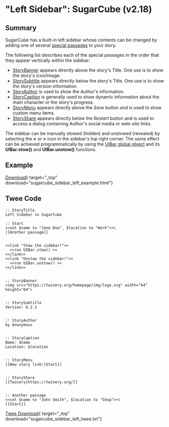 # "Left Sidebar": SugarCube (v2.18)

## Summary

SugarCube has a built-in left sidebar whose contents can be changed by adding one of several [special passages](http://www.motoslave.net/sugarcube/2/docs/special-names.html#special-passages) to your story.

The following list describes each of the special passages in the order that they appear vertically within the sidebar:

* [StoryBanner](http://www.motoslave.net/sugarcube/2/docs/special-names.html#special-passages-storybanner) appears directly above the story's Title. One use is to show the story's icon/image.
* [StorySubtitle](http://www.motoslave.net/sugarcube/2/docs/special-names.html#special-passages-storysubtitle) appears directly below the story's Title. One use is to show the story's version information.
* [StoryAuthor](http://www.motoslave.net/sugarcube/2/docs/special-names.html#special-passages-storyauthor) is used to show the Author's information.
* [StoryCaption](http://www.motoslave.net/sugarcube/2/docs/special-names.html#special-passages-storycaption) is generally used to show dynamic information about the main character or the story's progress.
* [StoryMenu](http://www.motoslave.net/sugarcube/2/docs/special-names.html#special-passages-storymenu) appears directly above the *Save* button and is used to show custom menu items.
* [StoryShare](http://www.motoslave.net/sugarcube/2/docs/special-names.html#special-passages-storyshare) appears directly below the *Restart* button and is used to access a dialog containing Author's social media or web-site links.

The sidebar can be manually stowed (hidden) and unstowed (revealed) by selecting the **&lt;** or **&gt;** icon in the sidebar's top right corner. The same effect can be achieved programmatically by using the [UIBar global object](http://www.motoslave.net/sugarcube/2/docs/api-uibar.html) and its **UIBar.stow()** and **UIBar.unstow()** functions.

## Example

[Download](sugarcube_sidebar_left_example.html){ target="_top" download="sugarcube_sidebar_left_example.html"}

## Twee Code

```twee
:: StoryTitle
Left Sidebar in SugarCube

:: Start
<<set $name to "Jane Doe", $location to "Work">>\
[[Another passage]]


<<link "Stow the sidebar!">>
  <<run UIBar.stow() >>
<</link>>
<<link "Unstow the sidebar!">>
  <<run UIBar.unstow() >>
<</link>>


:: StoryBanner
<img src="https://twinery.org/homepage/img/logo.svg" width="64" height="64">


:: StorySubtitle
Version: 0.2.1


:: StoryAuthor
by Anonymous


:: StoryCaption
Name: $name
Location: $location


:: StoryMenu
[[New story link!|Start]]


:: StoryShare
[[Twinery|https://twinery.org/]]


:: Another passage
<<set $name to "John Smith", $location to "Shop">>\
[[Start]]
```

[Twee Download](sugarcube_sidebar_left_twee.txt){ target="_top" download="sugarcube_sidebar_left_twee.txt"}
